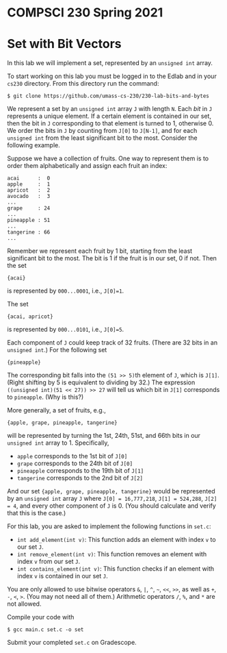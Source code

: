 # COMPSCI 230 Spring 2021
# Set with Bit Vectors

In this lab we will implement a set, represented by an `unsigned int` array.

To start working on this lab you must be logged in to the Edlab and in your
`cs230` directory. From this directory run the command:

```
$ git clone https://github.com/umass-cs-230/230-lab-bits-and-bytes
```

We represent a set by an `unsigned int` array `J` with length `N`. Each *bit*
in `J` represents a unique element. If a certain element is contained in our
set, then the bit in `J` corresponding to that element is turned to 1, otherwise
0. We order the bits in `J` by counting from `J[0]` to `J[N-1]`, and for each
`unsigned int` from the least significant bit to the most. Consider the
following example.

Suppose we have a collection of fruits. One way to represent them is to order
them alphabetically and assign each fruit  an index:

```
acai      :  0
apple     :  1
apricot   :  2
avocado   :  3
...
grape     : 24
...
pineapple : 51
...
tangerine : 66
...
```

Remember we represent each fruit by 1 bit, starting from the least significant
bit to the most. The bit is 1 if the fruit is in our set, 0 if not. Then the set 

```
{acai}
```
is represented by `000...0001`, i.e., `J[0]=1`.

The set

```
{acai, apricot}
```
is represented by `000...0101`, i.e., `J[0]=5`.

Each component of `J` could keep track of 32 fruits. (There are 32 bits in an
`unsigned int`.) For the following set

```
{pineapple}
```
The corresponding bit falls into the `(51 >> 5)`th element of `J`, which is
`J[1]`. (Right shifting by 5 is equivalent to dividing by 32.) The expression
`((unsigned int)(51 << 27)) >> 27` will tell us which bit in `J[1]` corresponds
to `pineapple`. (Why is this?) 

More generally, a set of fruits, e.g.,

```
{apple, grape, pineapple, tangerine}
```
will be represented by turning the 1st, 24th, 51st, and 66th bits in our `unsigned
int` array to 1. Specifically,

* `apple` corresponds to the 1st bit of `J[0]`
* `grape` corresponds to the 24th bit of `J[0]`
* `pineapple` corresponds to the 19th bit of `J[1]`
* `tangerine` corresponds to the 2nd bit of `J[2]`

And our set `{apple, grape, pineapple, tangerine}` would be represented by an
`unsigned int` array `J` where `J[0] = 16,777,218`, `J[1] = 524,288`, `J[2] =
4`, and every other component of `J` is 0. (You should calculate and verify that
this is the case.)

For this lab, you are asked to implement the following functions in `set.c`:

* `int add_element(int v)`: This function adds an element with index `v`
 to our set `J`. 
* `int remove_element(int v)`: This function removes an element with
 index `v` from our set `J`.
* `int contains_element(int v)`: This function checks if an element with
 index `v` is contained in our set `J`.

You are only allowed to use bitwise operators `&`, `|`, `^`, `~`, `<<`, `>>`, as
well as `+`, `-`, `<`, `>`. (You may not need all of them.) Arithmetic operators `/`,
`%`, and  `*` are not allowed.

Compile your code with
```
$ gcc main.c set.c -o set
```

Submit your completed `set.c` on Gradescope.
